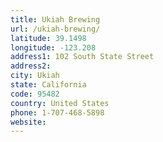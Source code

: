```yaml
---
title: Ukiah Brewing
url: /ukiah-brewing/
latitude: 39.1498
longitude: -123.208
address1: 102 South State Street
address2: 
city: Ukiah
state: California
code: 95482
country: United States
phone: 1-707-468-5898
website: 
---
```


